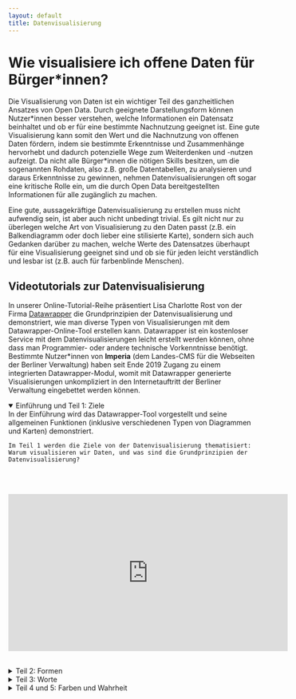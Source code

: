 ```yaml
---
layout: default
title: Datenvisualisierung
---
```


# Wie visualisiere ich offene Daten für Bürger\*innen?

Die Visualisierung von Daten ist ein wichtiger Teil des ganzheitlichen Ansatzes von Open Data. Durch geeignete Darstellungsform können Nutzer\*innen besser verstehen, welche Informationen ein Datensatz beinhaltet und ob er für eine bestimmte Nachnutzung geeignet ist. Eine gute Visualisierung kann somit den Wert und die Nachnutzung von offenen Daten fördern, indem sie bestimmte Erkenntnisse und Zusammenhänge hervorhebt und dadurch potenzielle Wege zum Weiterdenken und -nutzen aufzeigt. Da nicht alle Bürger\*innen die nötigen Skills besitzen, um die sogenannten Rohdaten, also z.B. große Datentabellen, zu analysieren und daraus Erkenntnisse zu gewinnen, nehmen Datenvisualisierungen oft sogar eine kritische Rolle ein, um die durch Open Data bereitgestellten Informationen für alle zugänglich zu machen.

Eine gute, aussagekräftige Datenvisualisierung zu erstellen muss nicht aufwendig sein, ist aber auch nicht unbedingt trivial. Es gilt nicht nur zu überlegen welche Art von Visualisierung zu den Daten passt (z.B. ein Balkendiagramm oder doch lieber eine stilisierte Karte), sondern sich auch Gedanken darüber zu machen, welche Werte des Datensatzes überhaupt für eine Visualisierung geeignet sind und ob sie für jeden leicht verständlich und lesbar ist (z.B. auch für farbenblinde Menschen). 

## Videotutorials zur Datenvisualisierung

In unserer Online-Tutorial-Reihe präsentiert Lisa Charlotte Rost von der Firma [Datawrapper](https://www.datawrapper.de/) die Grundprinzipien der Datenvisualisierung und demonstriert, wie man diverse Typen von Visualisierungen mit dem Datawrapper-Online-Tool erstellen kann.
Datawrapper ist ein kostenloser Service mit dem Datenvisualisierungen leicht erstellt werden können, ohne dass man Programmier- oder andere technische Vorkenntnisse benötigt. Bestimmte Nutzer\*innen von **Imperia** (dem Landes-CMS für die Webseiten der Berliner Verwaltung) haben seit Ende 2019 Zugang zu einem integrierten Datawrapper-Modul, womit mit Datawrapper generierte Visualisierungen unkompliziert in den Internetauftritt der Berliner Verwaltung eingebettet werden können.

<details open="open">
    <summary class="h4">Einführung und Teil 1: Ziele</summary>
    In der Einführung wird das Datawrapper-Tool vorgestellt und seine allgemeinen Funktionen (inklusive verschiedenen Typen von Diagrammen und Karten) demonstriert.

    Im Teil 1 werden die Ziele von der Datenvisualisierung thematisiert: Warum visualisieren wir Daten, und was sind die Grundprinzipien der Datenvisualisierung?

<br><br>
<p style="text-align: center;">
<iframe width="560" height="315" src="https://www.youtube.com/embed/MBV6ASWoY3Q" frameborder="0" allow="accelerometer; autoplay; encrypted-media; gyroscope; picture-in-picture" allowfullscreen></iframe>
</p>
<br>
</details>

<details>
    <summary class="h4">Teil 2: Formen</summary>
    In zweiten Teil der Videoreihe werden verschiedene Typen von Datenvisualisierungen präsentiert und ihre Vor- und Nachteile miteinander verglichen. Wann sollte ich z.B. ein Balkendiagramm nutzen und wann lieber ein Kreisdiagramm? Welche Eigenschaften der Daten spielen bei der Auswahl eines Diagrammtyps eine Rolle?

<br><br>
<p style="text-align: center;">
<iframe width="560" height="315" src="https://www.youtube.com/embed/MBV6ASWoY3Q" frameborder="0" allow="accelerometer; autoplay; encrypted-media; gyroscope; picture-in-picture" allowfullscreen></iframe>
</p>
<br>
</details>

<details>
    <summary class="h4">Teil 3: Worte</summary>
    Eine gute Visualisierung spricht für sich selbst und brauch keine Textelemente – im Gegenteil! Textelemente sollten gezielt benutzt werden, um die Verständlichkeit einer Visualisierung zu verstärken. In diesem Teil wird erläutert, wo and wie Textelemente bei guten Datenvisualisierungen Verwendung finden und was es zu beachen gibt.  

<br><br>
<p style="text-align: center;">
<iframe width="560" height="315" src="https://www.youtube.com/embed/MBV6ASWoY3Q" frameborder="0" allow="accelerometer; autoplay; encrypted-media; gyroscope; picture-in-picture" allowfullscreen></iframe>
</p>
<br>
</details>

<details>
    <summary class="h4">Teil 4 und 5: Farben und Wahrheit</summary>
    Der vierte Teil der Videoreihe widmet sich ganz dem Thema Farben. Die Auswahl der richtigen Farben und Farbpaletten leistet einen wichtigen Beitrag zur Verständlichkeit – oder Unverständlichkeit – einer Visualisierung.

    Im fünften und letzten Teil der Videoreihe wird diskutiert, was eine eigentlich vertrauenswürdige Visualisierung ausmacht und wie man irreführende oder falsch interpretierbare Abbildungen vermeiden kann.

<br><br>
<p style="text-align: center;">
<iframe width="560" height="315" src="https://www.youtube.com/embed/MBV6ASWoY3Q" frameborder="0" allow="accelerometer; autoplay; encrypted-media; gyroscope; picture-in-picture" allowfullscreen></iframe>
</p>
<br>
</details>
